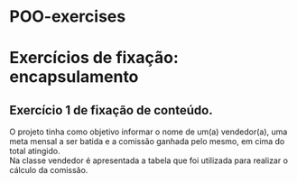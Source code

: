 # POO-exercises
<h1>Exercícios de fixação: encapsulamento</h1>
<h2>Exercício 1 de fixação de conteúdo.</h2>
<p> O projeto tinha como objetivo informar o nome de um(a) vendedor(a), uma meta mensal a ser batida e a comissão ganhada pelo mesmo, em cima do total atingido. 
 <br>Na classe vendedor é apresentada a tabela que foi utilizada para realizar o cálculo da comissão.<p>


